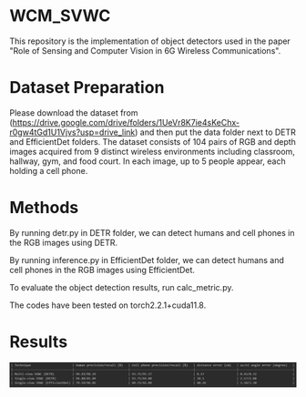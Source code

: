 # WCM_SVWC
This repository is the implementation of object detectors used in the paper "Role of Sensing and Computer Vision in 6G Wireless Communications". 

# Dataset Preparation
Please download the dataset from (https://drive.google.com/drive/folders/1UeVr8K7ie4sKeChx-r0gw4tGd1U1Vjvs?usp=drive_link) and then put the data folder next to DETR and EfficientDet folders.
The dataset consists of 104 pairs of RGB and depth images acquired from 9 distinct wireless environments including classroom, hallway, gym, and food court. 
In each image, up to 5 people appear, each holding a cell phone.

# Methods
By running detr.py in DETR folder, we can detect humans and cell phones in the RGB images using DETR.

By running inference.py in EfficientDet folder, we can detect humans and cell phones in the RGB images using EfficientDet.

To evaluate the object detection results, run calc_metric.py.

The codes have been tested on torch2.2.1+cuda11.8.

# Results
![screenshot](evaluation_result.PNG)
